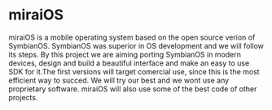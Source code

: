 # miraiOS
miraiOS is a mobile operating system based on the open source verion of SymbianOS. SymbianOS was superior in OS development and we will follow its steps. By this project we are aiming porting SymbianOS in modern devices, design and build a beautiful interface and make an easy to use SDK for it.The first versions will target comercial use, since this is the most efficient way to succed. We will try our best and we wont use any proprietary software. miraiOS will also use some of the best code of other projects.
